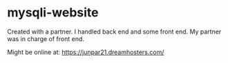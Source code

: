 # mysqli-website
Created with a partner. I handled back end and some front end. My partner was in charge of front end.

Might be online at: https://junpar21.dreamhosters.com/
